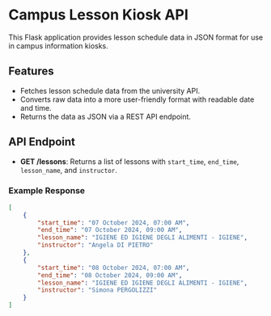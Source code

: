 # Campus Lesson Kiosk API

This Flask application provides lesson schedule data in JSON format for use in campus information kiosks.

## Features
- Fetches lesson schedule data from the university API.
- Converts raw data into a more user-friendly format with readable date and time.
- Returns the data as JSON via a REST API endpoint.

## API Endpoint
- **GET /lessons**: Returns a list of lessons with `start_time`, `end_time`, `lesson_name`, and `instructor`.

### Example Response
```json
[
    {
        "start_time": "07 October 2024, 07:00 AM",
        "end_time": "07 October 2024, 09:00 AM",
        "lesson_name": "IGIENE ED IGIENE DEGLI ALIMENTI - IGIENE",
        "instructor": "Angela DI PIETRO"
    },
    {
        "start_time": "08 October 2024, 07:00 AM",
        "end_time": "08 October 2024, 09:00 AM",
        "lesson_name": "IGIENE ED IGIENE DEGLI ALIMENTI - IGIENE",
        "instructor": "Simona PERGOLIZZI"
    }
]
